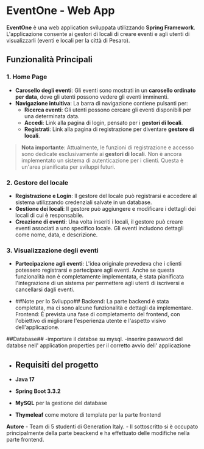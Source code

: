 # EventOne - Web App

**EventOne** è una web application sviluppata utilizzando **Spring Framework**. L'applicazione consente ai gestori di locali di creare eventi e agli utenti di visualizzarli (eventi e locali per la città di Pesaro).

## Funzionalità Principali

### 1. Home Page
- **Carosello degli eventi**: Gli eventi sono mostrati in un **carosello ordinato per data**, dove gli utenti possono vedere gli eventi imminenti.
- **Navigazione intuitiva**: La barra di navigazione contiene pulsanti per:
  - **Ricerca eventi**: Gli utenti possono cercare gli eventi disponibili per una determinata data.
  - **Accedi**: Link alla pagina di login, pensato per i **gestori di locali**.
  - **Registrati**: Link alla pagina di registrazione per diventare **gestore di locali**.

> **Nota importante**: Attualmente, le funzioni di registrazione e accesso sono dedicate esclusivamente ai **gestori di locali**. Non è ancora implementato un sistema di autenticazione per i clienti. Questa è un'area pianificata per sviluppi futuri.

### 2. Gestore del locale
- **Registrazione e Login**: Il gestore del locale può registrarsi e accedere al sistema utilizzando credenziali salvate in un database.
- **Gestione dei locali**: Il gestore può aggiungere e modificare i dettagli dei locali di cui è responsabile.
- **Creazione di eventi**: Una volta inseriti i locali, il gestore può creare eventi associati a uno specifico locale. Gli eventi includono dettagli come nome, data, e descrizione.

  
### 3. Visualizzazione degli eventi
- **Partecipazione agli eventi**: L'idea originale prevedeva che i clienti potessero registrarsi e partecipare agli eventi. Anche se questa funzionalità non è completamente implementata, è stata pianificata l'integrazione di un sistema per permettere agli utenti di iscriversi e cancellarsi dagli eventi.

- ##Note per lo Sviluppo##
Backend: La parte backend è stata completata, ma ci sono alcune funzionalità e dettagli da implementare.
Frontend: È prevista una fase di completamento del frontend, con l'obiettivo di migliorare l'esperienza utente e l'aspetto visivo dell'applicazione.

##Database##
-importare il databse su mysql. 
-inserire paswword del databse nell' application properties per il corretto avvio dell' applicazione

- ## Requisiti del progetto

- **Java 17**
- **Spring Boot 3.3.2**
- **MySQL** per la gestione del database
- **Thymeleaf** come motore di template per la parte frontend

**Autore** - Team di 5 studenti di Generation Italy. 
           - Il sottoscritto si è occupato principalmente della parte beackend e ha effettuato delle modifiche nella parte frontend.
